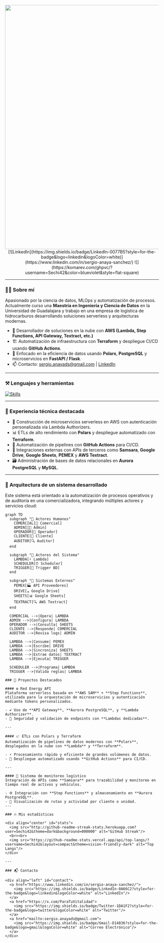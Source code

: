 <div align="center" id="header">
  <img decoding="async" src="https://github.com/user-attachments/assets/fa1f5f9b-c754-4285-a73f-c3e34dd75ed2" width="800"/>
  <br>
  [![LinkedIn](https://img.shields.io/badge/LinkedIn-0077B5?style=for-the-badge&logo=linkedin&logoColor=white)](https://www.linkedin.com/in/sergio-anaya-sanchez/)
  ![](https://komarev.com/ghpvc/?username=Sechi42&color=blueviolet&style=flat-square)
</div>

---

### 👨‍💻 Sobre mí

Apasionado por la ciencia de datos, MLOps y automatización de procesos.  
Actualmente curso una **Maestría en Ingeniería y Ciencia de Datos** en la Universidad de Guadalajara y trabajo en una empresa de logística de hidrocarburos desarrollando soluciones serverless y arquitecturas modernas.

- 🚀 Desarrollador de soluciones en la nube con **AWS (Lambda, Step Functions, API Gateway, Textract, etc.)**
- 🏗️ Automatización de infraestructura con **Terraform** y despliegue CI/CD usando **GitHub Actions**.
- 🧠 Enfocado en la eficiencia de datos usando **Polars**, **PostgreSQL** y microservicios en **FastAPI / Flask**.
- 📫 Contacto: [sergio.anayads@gmail.com](mailto:sergio.anayads@gmail.com) | [LinkedIn](https://www.linkedin.com/in/sergio-anaya-sanchez/)

---

### ⚒️ Lenguajes y herramientas

<a href="https://skillicons.dev">
  <img src="https://skillicons.dev/icons?i=py,postgresql,tensorflow,pytorch,sklearn,aws,terraform,docker,fastapi,flask,git,githubactions,polars" alt="Skills" />
</a>

---

### 🧠 Experiencia técnica destacada

- 🧱 Construcción de microservicios serverless en AWS con autenticación personalizada vía Lambda Authorizers.
- 📊 ETLs de alto rendimiento con **Polars** y despliegue automatizado con **Terraform**.
- 🔄 Automatización de pipelines con **GitHub Actions** para CI/CD.
- 🔌 Integraciones externas con APIs de terceros como **Samsara**, **Google Drive**, **Google Sheets**, **PEMEX** y **AWS Textract**.
- 🗃️ Administración de bases de datos relacionales en **Aurora PostgreSQL** y **MySQL**.

---

### 🧩 Arquitectura de un sistema desarrollado

Este sistema está orientado a la automatización de procesos operativos y de auditoría en una comercializadora, integrando múltiples actores y servicios cloud:

```mermaid
graph TD
  subgraph "👥 Actores Humanos"
    COMERCIAL[👤 Comercial]
    ADMIN[👨‍💼 Admin]
    OPERADOR[🚚 Operador]
    CLIENTE[🏢 Cliente]
    AUDITOR[🔍 Auditor]
  end

  subgraph "🤖 Actores del Sistema"
    LAMBDA[⚡ Lambda]
    SCHEDULER[⏰ Scheduler]
    TRIGGER[🔔 Trigger BD]
  end

  subgraph "🔌 Sistemas Externos"
    PEMEX[🏭 API Proveedores]
    DRIVE[☁️ Google Drive]
    SHEETS[📊 Google Sheets]
    TEXTRACT[🔍 AWS Textract]
  end

  COMERCIAL -->|Opera| LAMBDA
  ADMIN -->|Configura| LAMBDA
  OPERADOR -->|Consulta| SHEETS
  CLIENTE -->|Responde| COMERCIAL
  AUDITOR -->|Revisa logs| ADMIN

  LAMBDA -->|Consume| PEMEX
  LAMBDA -->|Escribe| DRIVE
  LAMBDA -->|Sincroniza| SHEETS
  LAMBDA -->|Extrae datos| TEXTRACT
  LAMBDA -->|Ejecuta| TRIGGER

  SCHEDULER -->|Programa| LAMBDA
  TRIGGER -->|Valida reglas| LAMBDA

### 🚀 Proyectos Destacados

#### ⚙️ Red Energy API  
Plataforma serverless basada en **AWS SAM** + **Step Functions**, utilizada para la orquestación de microservicios y autenticación mediante tokens personalizados.

- ✔️ Uso de **API Gateway**, **Aurora PostgreSQL**, y **Lambda Authorizer**.  
- 🔐 Seguridad y validación de endpoints con **Lambdas dedicadas**.

---

#### 📈 ETLs con Polars y Terraform  
Automatización de pipelines de datos modernos con **Polars**, desplegados en la nube con **Lambda** y **Terraform**.

- ⚡ Procesamiento rápido y eficiente de grandes volúmenes de datos.  
- 🔄 Despliegue automatizado usando **GitHub Actions** para CI/CD.

---

#### 🚛 Sistema de monitoreo logístico  
Integración de APIs como **Samsara** para trazabilidad y monitoreo en tiempo real de activos y vehículos.

- 🌐 Integración con **Step Functions** y almacenamiento en **Aurora PostgreSQL**.  
- 📡 Visualización de rutas y actividad por cliente o unidad.
---

### 🔥 Mis estadísticas

<div align="center" id="stats">
  <img src="http://github-readme-streak-stats.herokuapp.com?user=Sechi42&theme=dark&background=000000" alt="GitHub Streak"/>
  <br><br>
  <img src="https://github-readme-stats.vercel.app/api/top-langs/?username=Sechi42&layout=compact&theme=vision-friendly-dark" alt="Top Langs"/>
</div>

---

### 📬 Contacto

<div align="left" id="contact">
  <a href="https://www.linkedin.com/in/sergio-anaya-sanchez/">
    <img src="https://img.shields.io/badge/LinkedIn-0A66C2?style=for-the-badge&logo=linkedin&logoColor=white" alt="LinkedIn"/>
  </a>
  <a href="https://x.com/ParaTuVitalidad">
    <img src="https://img.shields.io/badge/Twitter-1DA1F2?style=for-the-badge&logo=twitter&logoColor=white" alt="Twitter"/>
  </a>
  <a href="mailto:sergio.anayads@gmail.com">
    <img src="https://img.shields.io/badge/Gmail-D14836?style=for-the-badge&logo=gmail&logoColor=white" alt="Correo Electrónico"/>
  </a>
</div>
